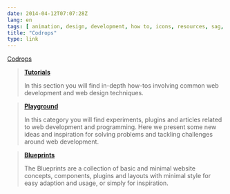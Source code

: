 ```yaml
---
date: 2014-04-12T07:07:28Z
lang: en
tags: [ animation, design, development, how to, icons, resources, sag, tutorials, web ]
title: "Codrops"
type: link
---
```


[Codrops](http://tympanus.net/codrops/)

> **[Tutorials](http://tympanus.net/codrops/category/tutorials/)**
>
> In this section you will find in-depth how-tos involving common web
> development and web design techniques.

> **[Playground](http://tympanus.net/codrops/category/playground/)**
>
> In this category you will find experiments, plugins and articles
> related to web development and programming. Here we present some new
> ideas and inspiration for solving problems and tackling challenges
> around web development.

> **[Blueprints](http://tympanus.net/codrops/category/blueprints/)**
>
> The Blueprints are a collection of basic and minimal website concepts,
> components, plugins and layouts with minimal style for easy adaption
> and usage, or simply for inspiration.

